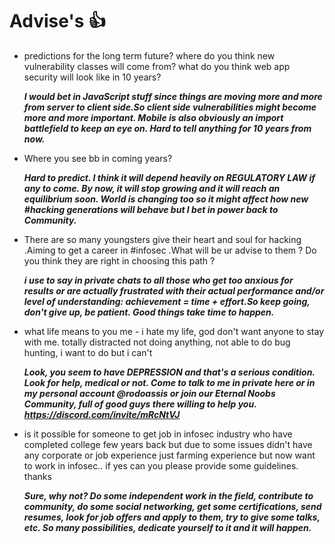 # Advise's 👍

- predictions for the long term future? where do you think new vulnerability classes will come from? what do you think web app security will look like in 10 years?

  ***I would bet in JavaScript stuff since things are moving more and more from server to client side.So client side vulnerabilities might become more and more important. Mobile is also obviously an import battlefield to keep an eye on. Hard to tell anything for 10 years from now.***

- Where you see bb in coming years?
  
  ***Hard to predict. I think it will depend heavily on REGULATORY LAW if any to come. By now, it will stop growing and it will reach an equilibrium soon. World is changing too so it might affect how new #hacking generations will behave but I bet in power back to Community.***

- There are so many youngsters give their heart and soul for hacking .Aiming to get a career in #infosec .What will be ur advise to them ? Do you think they are right in choosing this path ?

  ***i use to say in private chats to all those who get too anxious for results or are actually frustrated with their actual performance and/or level of understanding: 
achievement = time + effort.So keep going, don't give up, be patient. Good things take time to happen.***

- what life means to you me -  i hate my life, god don't want anyone to stay with me. totally distracted not doing anything, not able to do bug hunting, i want to do but i can't
 
   ***Look, you seem to have DEPRESSION and that's a serious condition. Look for help, medical or not. Come to talk to me in private here or in my personal account 
 @rodoassis
 or join our Eternal Noobs Community, full of good guys there willing to help you.
  https://discord.com/invite/mRcNtVJ***

- is it possible for someone to get job in infosec industry who have completed college few years back but due to some issues didn't have any corporate or job experience just farming experience but now want to work in infosec..
if yes can you please provide some guidelines.
thanks

   ***Sure, why not? Do some independent work in the field, contribute to community, do some social networking, get some certifications, send resumes, look for job offers and apply to them, try to give some talks, etc. So many possibilities, dedicate yourself to it and it will happen.***

